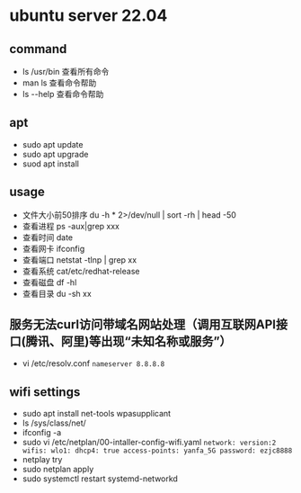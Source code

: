 # ubuntu server 22.04

## command
- ls /usr/bin 查看所有命令
- man ls 查看命令帮助
- ls --help 查看命令帮助

## apt
- sudo apt update
- sudo apt upgrade
- suod apt install


## usage
- 文件大小前50排序 du -h * 2>/dev/null | sort -rh | head -50
- 查看进程 ps -aux|grep xxx
- 查看时间 date
- 查看网卡 ifconfig
- 查看端口 netstat -tlnp | grep xx
- 查看系统 cat/etc/redhat-release
- 查看磁盘 df -hl
- 查看目录 du -sh xx


## 服务无法curl访问带域名网站处理（调用互联网API接口(腾讯、阿里)等出现“未知名称或服务”）
-  vi /etc/resolv.conf
`
nameserver 8.8.8.8
`

## wifi settings
- sudo apt install net-tools wpasupplicant
- ls /sys/class/net/
- ifconfig -a
- sudo vi /etc/netplan/00-intaller-config-wifi.yaml
`
network:
  version:2
wifis:
  wlo1:
    dhcp4: true
    access-points:
      yanfa_5G
        password: ezjc8888
`
- netplay try
- sudo netplan apply  
- sudo systemctl restart systemd-networkd


